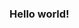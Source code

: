 ### Hello world! 

<!--

Code repositories for publications: 
- 📝 [[`blue-supergaints`](https://github.com/earlbellinger/blue-supergiants)]
  - **The Potential of Asteroseismology to Resolve the Blue Supergiant Problem** (2023), submitted to the Astrophysical Journal Letters. 
- 📝 [[`black-hole-sun`](https://github.com/earlbellinger/black-hole-sun)]
  - **Solar evolution models with a central black hole** (2023), The Astrophysical Journal, accepted. 
- 📝 [[`solar-nuclear-reactions`](https://github.com/earlbellinger/)]
  - **Towards solar measurements of nuclear reaction rates** (2022), Monthly Notices of the Royal Astronomical Society. 
- 📝 [[`Cepheid-neural-network`](https://github.com/earlbellinger/cepheid-neural-network)]
  - **When a Period Is Not a Full Stop: Light Curve Structure Reveals Fundamental Parameters of Cepheid and RR Lyrae Stars** (2020), Monthly Notices of the Royal Astronomical Society.
- 📝 [[`bigG`](https://github.com/earlbellinger/bigG)]
  - **Asteroseismic constraints on the cosmic-time variation of the gravitational constant from an ancient main-sequence star** (2019), the Astrophysical Journal Letters. 

**earlbellinger/earlbellinger** is a ✨ _special_ ✨ repository because its `README.md` (this file) appears on your GitHub profile.

Here are some ideas to get you started:

- 🔭 I’m currently working on ...
- 🌱 I’m currently learning ...
- 👯 I’m looking to collaborate on ...
- 🤔 I’m looking for help with ...
- 💬 Ask me about ...
- 📫 How to reach me: ...
- 😄 Pronouns: ...
- ⚡ Fun fact: ...
-->
